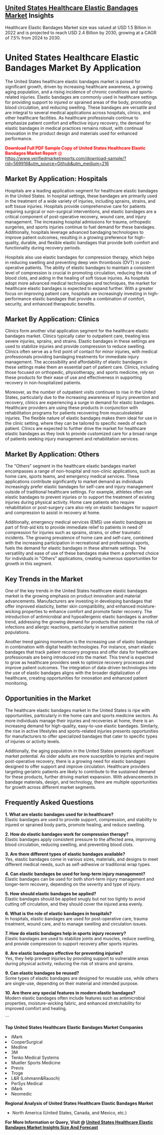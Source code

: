<h2><a href="https://www.verifiedmarketreports.com/download-sample/?rid=569916&amp;utm_source=Github&amp;utm_medium=216" target="_blank">United States Healthcare Elastic Bandages Market</a> Insights</h2><p>Healthcare Elastic Bandages Market size was valued at USD 1.5 Billion in 2022 and is projected to reach USD 2.4 Billion by 2030, growing at a CAGR of 7.5% from 2024 to 2030.</p><p><h1>United States Healthcare Elastic Bandages Market By Application</h1><p>The United States healthcare elastic bandages market is poised for significant growth, driven by increasing healthcare awareness, a growing aging population, and a rising incidence of chronic conditions and sports-related injuries. Elastic bandages are commonly used in healthcare settings for providing support to injured or sprained areas of the body, promoting blood circulation, and reducing swelling. These bandages are versatile and are integral to several medical applications across hospitals, clinics, and other healthcare facilities. As healthcare professionals continue to emphasize patient comfort and effective injury recovery, the demand for elastic bandages in medical practices remains robust, with continual innovation in the product design and materials used for enhanced performance.</p><p><p><span class=""><span style="color: #ff0000;"><strong>Download Full PDF Sample Copy of United States Healthcare Elastic Bandages Market Report</strong> @ </span><a href="https://www.verifiedmarketreports.com/download-sample/?rid=569916&amp;utm_source=Github&amp;utm_medium=216" target="_blank">https://www.verifiedmarketreports.com/download-sample/?rid=569916&amp;utm_source=Github&amp;utm_medium=216</a></span></p></p><h2>Market By Application: Hospitals</h2><p>Hospitals are a leading application segment for healthcare elastic bandages in the United States. In hospital settings, these bandages are primarily used in the treatment of a wide variety of injuries, including sprains, strains, and soft tissue injuries. Hospitals provide comprehensive care for patients requiring surgical or non-surgical interventions, and elastic bandages are a critical component of post-operative recovery, wound care, and injury management. The increasing hospital admissions for trauma, orthopedic surgeries, and sports injuries continue to fuel demand for these bandages. Additionally, hospitals leverage advanced bandaging technologies to improve patient outcomes, resulting in a growing preference for high-quality, durable, and flexible elastic bandages that provide both comfort and functionality during recovery periods.</p><p>Hospitals also use elastic bandages for compression therapy, which helps in reducing swelling and preventing deep vein thrombosis (DVT) in post-operative patients. The ability of elastic bandages to maintain a consistent level of compression is crucial in promoting circulation, reducing the risk of blood clots, and aiding in the healing of soft tissue injuries. As hospitals adopt more advanced medical technologies and techniques, the market for healthcare elastic bandages is expected to expand further. With a greater focus on improving patient care, hospitals are increasingly investing in high-performance elastic bandages that provide a combination of comfort, security, and enhanced therapeutic benefits.</p><h2>Market By Application: Clinics</h2><p>Clinics form another vital application segment for the healthcare elastic bandages market. Clinics typically cater to outpatient care, treating less severe injuries, sprains, and strains. Elastic bandages in these settings are used to stabilize injuries and provide compression to reduce swelling. Clinics often serve as a first point of contact for minor injuries, with medical professionals providing bandaging treatments for immediate injury management. The accessibility and affordability of elastic bandages in these settings make them an essential part of patient care. Clinics, including those focused on orthopedic, physiotherapy, and sports medicine, rely on these products for their ease of use and effectiveness in supporting recovery in non-hospitalized patients.</p><p>Moreover, as the number of outpatient visits continues to rise in the United States, particularly due to the increasing awareness of injury prevention and recovery, clinics are experiencing a surge in demand for elastic bandages. Healthcare providers are using these products in conjunction with rehabilitation programs for patients recovering from musculoskeletal injuries. The flexible nature of elastic bandages makes them ideal for use in the clinic setting, where they can be tailored to specific needs of each patient. Clinics are expected to further drive the market for healthcare elastic bandages as they look to provide customized care for a broad range of patients seeking injury management and rehabilitation services.</p><h2>Market By Application: Others</h2><p>The "Others" segment in the healthcare elastic bandages market encompasses a range of non-hospital and non-clinic applications, such as home care, sports teams, and emergency medical services. These applications contribute significantly to market demand as individuals increasingly prefer elastic bandages for self-care and injury management outside of traditional healthcare settings. For example, athletes often use elastic bandages to prevent injuries or to support the treatment of existing injuries during physical activity. Home care patients who require rehabilitation or post-surgery care also rely on elastic bandages for support and compression to assist in recovery at home.</p><p>Additionally, emergency medical services (EMS) use elastic bandages as part of first-aid kits to provide immediate relief to patients in need of compression for injuries such as sprains, strains, or other traumatic incidents. The growing prevalence of home care and self-care, combined with the increasing participation in recreational and professional sports, fuels the demand for elastic bandages in these alternate settings. The versatility and ease of use of these bandages make them a preferred choice for individuals in "Others" applications, creating numerous opportunities for growth in this segment.</p><h2>Key Trends in the Market</h2><p>One of the key trends in the United States healthcare elastic bandages market is the growing emphasis on product innovation and material advancements. Manufacturers are investing in developing bandages that offer improved elasticity, better skin compatibility, and enhanced moisture-wicking properties to enhance comfort and promote faster recovery. The introduction of antimicrobial and hypoallergenic elastic bandages is another trend, addressing the growing demand for products that minimize the risk of infections and allergic reactions, particularly in sensitive patient populations.</p><p>Another trend gaining momentum is the increasing use of elastic bandages in combination with digital health technologies. For instance, smart elastic bandages that track patient recovery progress and offer data for healthcare professionals are being introduced into the market. This trend is expected to grow as healthcare providers seek to optimize recovery processes and improve patient outcomes. The integration of data-driven technologies into the use of elastic bandages aligns with the broader digitalization of healthcare, creating opportunities for innovation and enhanced patient monitoring.</p><h2>Opportunities in the Market</h2><p>The healthcare elastic bandages market in the United States is ripe with opportunities, particularly in the home care and sports medicine sectors. As more individuals manage their injuries and recoveries at home, there is an increasing demand for high-quality, easy-to-use elastic bandages. Similarly, the rise in active lifestyles and sports-related injuries presents opportunities for manufacturers to offer specialized bandages that cater to specific types of injuries or activity levels.</p><p>Additionally, the aging population in the United States presents significant market potential. As older adults are more susceptible to injuries and require post-operative recovery, there is a growing need for elastic bandages designed to offer support and improve circulation. Healthcare providers targeting geriatric patients are likely to contribute to the sustained demand for these products, further driving market expansion. With advancements in bandage materials, design, and technology, there are multiple opportunities for growth across different market segments.</p><h2>Frequently Asked Questions</h2><p><strong>1. What are elastic bandages used for in healthcare?</strong><br>Elastic bandages are used to provide support, compression, and stability to injured or sprained body parts, promote healing, and reduce swelling.</p><p><strong>2. How do elastic bandages work for compression therapy?</strong><br>Elastic bandages apply consistent pressure to the affected area, improving blood circulation, reducing swelling, and preventing blood clots.</p><p><strong>3. Are there different types of elastic bandages available?</strong><br>Yes, elastic bandages come in various sizes, materials, and designs to meet different medical needs, such as self-adhesive or traditional wrap types.</p><p><strong>4. Can elastic bandages be used for long-term injury management?</strong><br>Elastic bandages can be used for both short-term injury management and longer-term recovery, depending on the severity and type of injury.</p><p><strong>5. How should elastic bandages be applied?</strong><br>Elastic bandages should be applied snugly but not too tightly to avoid cutting off circulation, and they should cover the injured area evenly.</p><p><strong>6. What is the role of elastic bandages in hospitals?</strong><br>In hospitals, elastic bandages are used for post-operative care, trauma treatment, wound care, and to manage swelling and circulation issues.</p><p><strong>7. How do elastic bandages help in sports injury recovery?</strong><br>Elastic bandages are used to stabilize joints and muscles, reduce swelling, and provide compression to support recovery after sports injuries.</p><p><strong>8. Are elastic bandages effective for preventing injuries?</strong><br>Yes, they help prevent injuries by providing support to vulnerable areas during physical activity, reducing the risk of strains and sprains.</p><p><strong>9. Can elastic bandages be reused?</strong><br>Some types of elastic bandages are designed for reusable use, while others are single-use, depending on their material and intended purpose.</p><p><strong>10. Are there any special features in modern elastic bandages?</strong><br>Modern elastic bandages often include features such as antimicrobial properties, moisture-wicking fabric, and enhanced stretchability for improved comfort and healing.</p>```</p><p><strong>Top United States Healthcare Elastic Bandages Market Companies</strong></p><div data-test-id=""><p><li>iMark</li><li> CooperSurgical</li><li> Medline</li><li> 3M</li><li> Tenko Medical Systems</li><li> Mueller Sports Medicine</li><li> Previs</li><li> Troge</li><li> L&R (Lohmann&Rausch)</li><li> PerSys Medical</li><li> iMark</li><li> Neomedic</li></p><div><strong>Regional Analysis of&nbsp;United States Healthcare Elastic Bandages Market</strong></div><ul><li dir="ltr"><p dir="ltr">North America&nbsp;(United States, Canada, and Mexico, etc.)</p></li></ul><p><strong>For More Information or Query, Visit @&nbsp;</strong><strong><a href="https://www.verifiedmarketreports.com/product/healthcare-elastic-bandages-market-size-and-forecast/?utm_source=Github&amp;utm_medium=216" target="_blank">United States Healthcare Elastic Bandages Market Insights Size And Forecast</a></strong></p></div>

